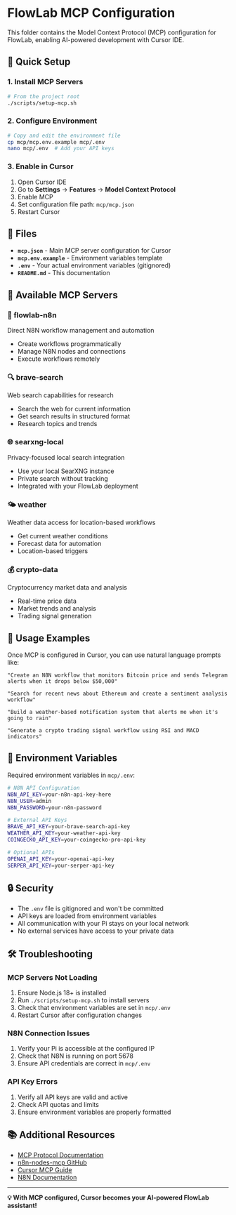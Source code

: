 # FlowLab MCP Configuration

This folder contains the Model Context Protocol (MCP) configuration for FlowLab, enabling AI-powered development with Cursor IDE.

## 🚀 Quick Setup

### 1. Install MCP Servers
```bash
# From the project root
./scripts/setup-mcp.sh
```

### 2. Configure Environment
```bash
# Copy and edit the environment file
cp mcp/mcp.env.example mcp/.env
nano mcp/.env  # Add your API keys
```

### 3. Enable in Cursor
1. Open Cursor IDE
2. Go to **Settings** → **Features** → **Model Context Protocol**
3. Enable MCP
4. Set configuration file path: `mcp/mcp.json`
5. Restart Cursor

## 📁 Files

- **`mcp.json`** - Main MCP server configuration for Cursor
- **`mcp.env.example`** - Environment variables template
- **`.env`** - Your actual environment variables (gitignored)
- **`README.md`** - This documentation

## 🤖 Available MCP Servers

### 🔧 flowlab-n8n
Direct N8N workflow management and automation
- Create workflows programmatically
- Manage N8N nodes and connections
- Execute workflows remotely

### 🔍 brave-search
Web search capabilities for research
- Search the web for current information
- Get search results in structured format
- Research topics and trends

### 🌐 searxng-local
Privacy-focused local search integration
- Use your local SearXNG instance
- Private search without tracking
- Integrated with your FlowLab deployment

### 🌤️ weather
Weather data access for location-based workflows
- Get current weather conditions
- Forecast data for automation
- Location-based triggers

### 💰 crypto-data
Cryptocurrency market data and analysis
- Real-time price data
- Market trends and analysis
- Trading signal generation

## 🎯 Usage Examples

Once MCP is configured in Cursor, you can use natural language prompts like:

```
"Create an N8N workflow that monitors Bitcoin price and sends Telegram alerts when it drops below $50,000"

"Search for recent news about Ethereum and create a sentiment analysis workflow"

"Build a weather-based notification system that alerts me when it's going to rain"

"Generate a crypto trading signal workflow using RSI and MACD indicators"
```

## 🔧 Environment Variables

Required environment variables in `mcp/.env`:

```bash
# N8N API Configuration
N8N_API_KEY=your-n8n-api-key-here
N8N_USER=admin
N8N_PASSWORD=your-n8n-password

# External API Keys
BRAVE_API_KEY=your-brave-search-api-key
WEATHER_API_KEY=your-weather-api-key
COINGECKO_API_KEY=your-coingecko-pro-api-key

# Optional APIs
OPENAI_API_KEY=your-openai-api-key
SERPER_API_KEY=your-serper-api-key
```

## 🔒 Security

- The `.env` file is gitignored and won't be committed
- API keys are loaded from environment variables
- All communication with your Pi stays on your local network
- No external services have access to your private data

## 🛠️ Troubleshooting

### MCP Servers Not Loading
1. Ensure Node.js 18+ is installed
2. Run `./scripts/setup-mcp.sh` to install servers
3. Check that environment variables are set in `mcp/.env`
4. Restart Cursor after configuration changes

### N8N Connection Issues
1. Verify your Pi is accessible at the configured IP
2. Check that N8N is running on port 5678
3. Ensure API credentials are correct in `mcp/.env`

### API Key Errors
1. Verify all API keys are valid and active
2. Check API quotas and limits
3. Ensure environment variables are properly formatted

## 📚 Additional Resources

- [MCP Protocol Documentation](https://modelcontextprotocol.io/)
- [n8n-nodes-mcp GitHub](https://github.com/nerding-io/n8n-nodes-mcp)
- [Cursor MCP Guide](https://docs.cursor.com/context/model-context-protocol)
- [N8N Documentation](https://docs.n8n.io/)

---

**💡 With MCP configured, Cursor becomes your AI-powered FlowLab assistant!** 